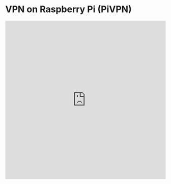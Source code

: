 # VPN on Raspberry Pi (PiVPN)

<iframe width="100%" height="500" src="https://www.youtube.com/embed/rlYBmAHNV6U" title="Setup VPN on Raspberry Pi (PiVPN)" frameborder="0" allow="accelerometer; autoplay; clipboard-write; encrypted-media; gyroscope; picture-in-picture; web-share" allowfullscreen></iframe>